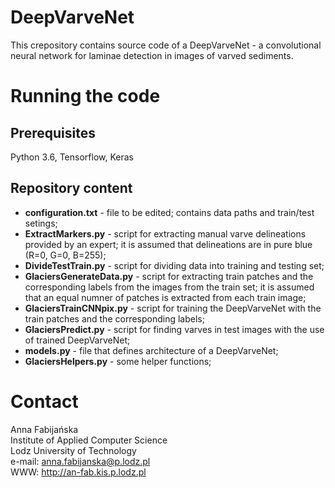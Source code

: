 # DeepVarveNet

This crepository contains source code of a DeepVarveNet - a convolutional neural network for laminae detection in images of varved sediments.

# Running the code

## Prerequisites

Python 3.6, Tensorflow, Keras

## Repository content

<ul>
  <li> <b>configuration.txt</b> - file to be edited; contains data paths and train/test setings;   
  <li> <b>ExtractMarkers.py</b> - script for extracting manual varve delineations provided by an expert; it is assumed that delineations are in pure blue (R=0, G=0, B=255);
  <li> <b>DivideTestTrain.py</b> - script for dividing data into training and testing set; 
  <li> <b>GlaciersGenerateData.py</b> - script for extracting train patches and the corresponding labels from the images from the train set; it is assumed that an equal numner of patches is extracted from each train image;
  <li> <b>GlaciersTrainCNNpix.py</b> - script for training the DeepVarveNet with the train patches and the corresponding labels;
  <li> <b>GlaciersPredict.py</b> - script for finding varves in test images with the use of trained DeepVarveNet;
  <li> <b>models.py</b> - file that defines architecture of a DeepVarveNet;
  <li> <b>GlaciersHelpers.py</b> - some helper functions;
</ul>

# Contact

Anna Fabijańska<br>
Institute of Applied Computer Science<br>
Lodz University of Technology<br>
e-mail: anna.fabijanska@p.lodz.pl<br> 
WWW: http://an-fab.kis.p.lodz.pl
